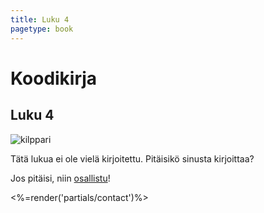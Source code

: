 ```yaml
--- 
title: Luku 4
pagetype: book
---
```


# Koodikirja

## Luku 4

<img id="turtle-character" src="/images/turtle1.png" alt="kilppari">

Tätä lukua ei ole vielä kirjoitettu. Pitäisikö sinusta kirjoittaa? 

Jos pitäisi, niin
[osallistu](/tietoja/)!

<%=render('partials/contact')%>
